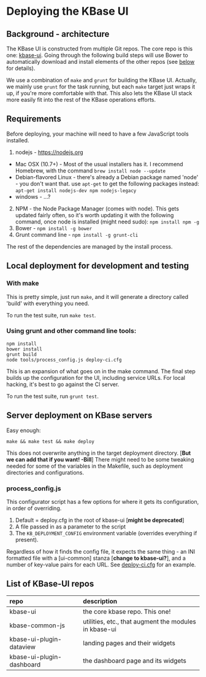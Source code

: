 # Deploying the KBase UI

## Background - architecture  
The KBase UI is constructed from multiple Git repos. The core repo is this one: [kbase-ui](https://github.com/kbase/kbase-ui). Going through the following build steps will use Bower to automatically download and install elements of the other repos (see [below](#repo-list) for details).

We use a combination of `make` and `grunt` for building the KBase UI. Actually, we mainly use `grunt` for the task running, but each `make` target just wraps it up, if you're more comfortable with that. This also lets the KBase UI stack more easily fit into the rest of the KBase operations efforts.

## Requirements  
Before deploying, your machine will need to have a few JavaScript tools installed.
1. nodejs - https://nodejs.org
  * Mac OSX (10.7+) - Most of the usual installers has it. I recommend Homebrew, with the command `brew install node --update`
  * Debian-flavored Linux - there's already a Debian package named 'node' - you don't want that. use `apt-get` to get the following packages instead: `apt-get install nodejs-dev npm nodejs-legacy`
  * windows - ...?
2. NPM - the Node Package Manager (comes with node). This gets updated fairly often, so it's worth updating it with the following command, once node is installed (might need sudo): `npm install npm -g`
3. Bower - `npm install -g bower`
4. Grunt command line - `npm install -g grunt-cli`

The rest of the dependencies are managed by the install process.

## Local deployment for development and testing
### With make
This is pretty simple, just run `make`, and it will generate a directory called 'build' with everything you need.

To run the test suite, run `make test`.

### Using grunt and other command line tools:
```
npm install
bower install
grunt build
node tools/process_config.js deploy-ci.cfg
```
This is an expansion of what goes on in the make command. The final step builds up the configuration for the UI, including service URLs. For local hacking, it's best to go against the CI server.

To run the test suite, run `grunt test`.


## Server deployment on KBase servers
Easy enough:
```
make && make test && make deploy
```

This does not overwrite anything in the target deployment directory. [**But we can add that if you want! -Bill**]
There might need to be some tweaking needed for some of the variables in the Makefile, such as deployment directories and configurations.

### process_config.js
This configurator script has a few options for where it gets its configuration, in order of overriding.
1. Default = deploy.cfg in the root of kbase-ui [**might be deprecated**]
2. A file passed in as a parameter to the script
3. The `KB_DEPLOYMENT_CONFIG` environment variable (overrides everything if present).

Regardless of how it finds the config file, it expects the same thing - an INI formatted file with a [ui-common] stanza [**change to kbase-ui?**], and a number of key-value pairs for each URL. See [deploy-ci.cfg](https://github.com/kbase/kbase-ui/blob/master/deploy-ci.cfg) for an example.


## <a name="repo-list"></a>List of KBase-UI repos  
| repo | description |
| :--- | :--- |
| kbase-ui | the core kbase repo. This one! |
| kbase-common-js | utilities, etc., that augment the modules in kbase-ui |
| kbase-ui-plugin-dataview | landing pages and their widgets |
| kbase-ui-plugin-dashboard | the dashboard page and its widgets |